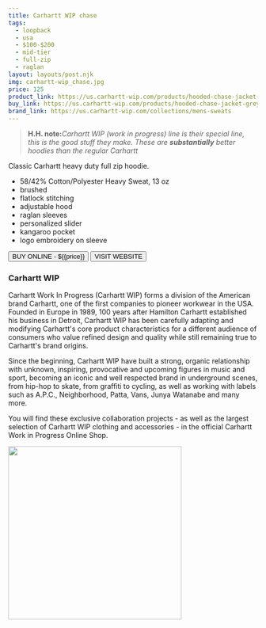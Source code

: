```yaml
---
title: Carhartt WIP chase
tags:
  - loopback
  - usa
  - $100-$200 
  - mid-tier 
  - full-zip
  - raglan
layout: layouts/post.njk
img: carhartt-wip_chase.jpg
price: 125
product_link: https://us.carhartt-wip.com/products/hooded-chase-jacket-grey-heather
buy_link: https://us.carhartt-wip.com/products/hooded-chase-jacket-grey-heather 
brand_link: https://us.carhartt-wip.com/collections/mens-sweats
---
```

<div class="col col-sm-8">

<p>
<blockquote>
<strong>H.H. note:</strong><i>Carhartt WIP (work in progress) line is their special line, this is the good stuff they make. 
These are <strong>substantially</strong> better hoodies than the regular Carhartt</i>
</blockquote>
</p> 

<p>
Classic Carhartt heavy duty full zip hoodie.

* 58/42% Cotton/Polyester Heavy Sweat, 13 oz
* brushed
* flatlock stitching
* adjustable hood
* raglan sleeves
* personalized slider
* kangaroo pocket
* logo embroidery on sleeve
<p>
    <a href='{{buy_link}}'><button class="button-primary-outlined button-round">BUY ONLINE - ${{price}}</button></a>
    <a href='{{brand_link}}'><button class="button-primary-outlined button-round">VISIT WEBSITE</button></a>
</p>

### Carhartt WIP
<p>Carhartt Work In Progress (Carhartt WIP) forms a division of the American brand Carhartt, one of the first companies to pioneer workwear in the USA. Founded in Europe in 1989, 100 years after Hamilton Carhartt established his business in Detroit, Carhartt WIP has been carefully adapting and modifying Carhartt's core product characteristics for a different audience of consumers who value refined design and quality while still remaining true to Carhartt's brand origins.

Since the beginning, Carhartt WIP have built a strong, organic relationship with unknown, inspiring, provocative and upcoming figures in music and sport, becoming an iconic and well respected brand in underground scenes, from hip-hop to skate, from graffiti to cycling, as well as working with labels such as A.P.C., Neighborhood, Patta, Vans, Junya Watanabe and many more.

You will find these exclusive collaboration projects - as well as the largest selection of Carhartt WIP clothing and accessories - in the official Carhartt Work in Progress Online Shop.</p>

</div>

<div class="col col-sm-4 float-right">
        <img src='/img/{{img}}' height='350' class="float-left">
</div>